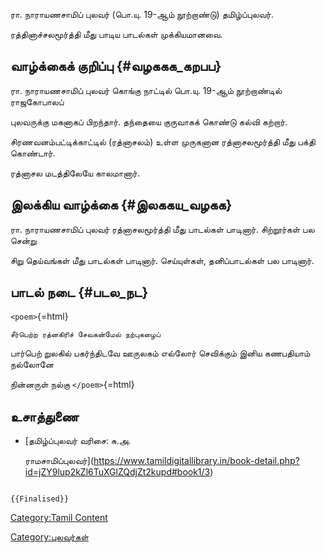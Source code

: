 ரா. நாராயணசாமிப் புலவர் (பொ.யு. 19-ஆம் நூற்றாண்டு) தமிழ்ப்புலவர்.
ரத்தினாச்சலமூர்த்தி மீது பாடிய பாடல்கள் முக்கியமானவை.

## வாழ்க்கைக் குறிப்பு {#வழககக_கறபப}

ரா. நாராயணசாமிப் புலவர் கொங்கு நாட்டில் பொ.யு. 19-ஆம் நூற்றாண்டில் ராஜகோபாலப்
புலவருக்கு மகனாகப் பிறந்தார். தந்தையை குருவாகக் கொண்டு கல்வி கற்றார்.
சிரணவனம்பட்டிக்காட்டில் (ரத்னாசலம்) உள்ள முருகனான ரத்னாசலமூர்த்தி மீது பக்தி கொண்டார்.
ரத்னாசல மடத்திலேயே காலமானார்.

## இலக்கிய வாழ்க்கை {#இலககய_வழகக}

ரா. நாராயணசாமிப் புலவர் ரத்னாசலமூர்த்தி மீது பாடல்கள் பாடினார். சிற்றூர்கள் பல சென்று
சிறு தெய்வங்கள் மீது பாடல்கள் பாடினார். செய்யுள்கள், தனிப்பாடல்கள் பல பாடினார்.

## பாடல் நடை {#படல_நட}

`<poem>`{=html}

`சீர்பெற்ற ரத்னகிரிச் சேவகன்மேல் நற்புகழைப்`

பார்பெற் றுலகில் பகர்ந்திடவே ஊருலகம் எல்லோர் செவிக்கும் இனிய கணபதியாம் நல்லோனே
நின்னருள் நல்கு `</poem>`{=html}

## உசாத்துணை

-   [தமிழ்ப்புலவர் வரிசை: சு.அ.
    ராமசாமிப்புலவர்](https://www.tamildigitallibrary.in/book-detail.php?id=jZY9lup2kZl6TuXGlZQdjZt2kupd#book1/3)

```{=mediawiki}
{{Finalised}}
```
[Category:Tamil Content](Category:Tamil_Content "wikilink")
[Category:புலவர்கள்](Category:புலவர்கள் "wikilink")
